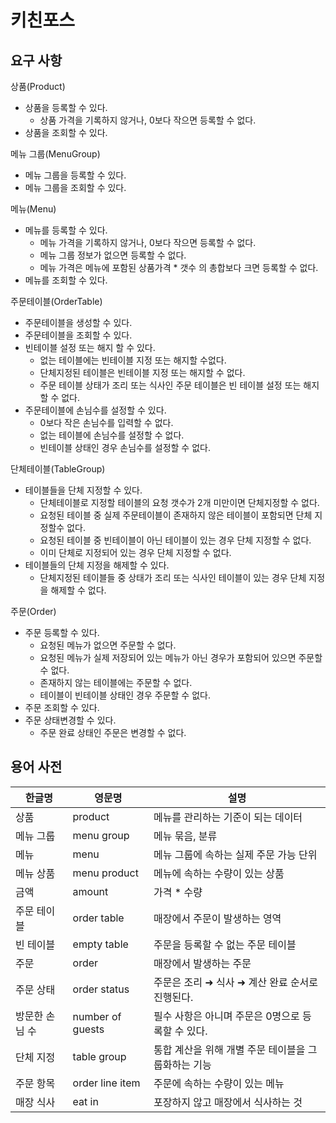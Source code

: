 # 키친포스

## 요구 사항

상품(Product)
 - 상품을 등록할 수 있다.
    - 상품 가격을 기록하지 않거나, 0보다 작으면 등록할 수 없다.
 - 상품을 조회할 수 있다.
 
메뉴 그룹(MenuGroup)
- 메뉴 그룹을 등록할 수 있다.
- 메뉴 그룹을 조회할 수 있다.

메뉴(Menu)
- 메뉴를 등록할 수 있다.
  - 메뉴 가격을 기록하지 않거나, 0보다 작으면 등록할 수 없다.
  - 메뉴 그룹 정보가 없으면 등록할 수 없다.
  - 메뉴 가격은 메뉴에 포함된 상품가격 * 갯수 의 총합보다 크면 등록할 수 없다.
- 메뉴를 조회할 수 있다.


주문테이블(OrderTable)
- 주문테이블을 생성할 수 있다.
- 주문테이블을 조회할 수 있다.
- 빈테이블 설정 또는 해지 할 수 있다.
   - 없는 테이블에는 빈테이블 지정 또는 해지할 수없다.
   - 단체지정된 테이블은 빈테이블 지정 또는 해지할 수 없다.
   - 주문 테이블 상태가 조리 또는 식사인 주문 테이블은 빈 테이블 설정 또는 해지할 수 없다.
- 주문테이블에 손님수를 설정할 수 있다.
   - 0보다 작은 손님수를 입력할 수 없다.
   - 없는 테이블에 손님수를 설정할 수 없다.
   - 빈테이블 상태인 경우 손님수를 설정할 수 없다.

단체테이블(TableGroup)
- 테이블들을 단체 지정할 수 있다.
  - 단체테이블로 지정할 테이블의 요청 갯수가 2개 미만이면 단체지정할 수 없다.
  - 요청된 테이블 중 실제 주문테이블이 존재하지 않은 테이블이 포함되면 단체 지정할수 없다.
  - 요청된 테이블 중 빈테이블이 아닌 테이블이 있는 경우  단체 지정할 수 없다.
  - 이미 단체로 지정되어 있는 경우 단체 지정할 수 없다.
- 테이블들의 단체 지정을 해제할 수 있다.
  - 단체지정된 테이블들 중 상태가 조리 또는 식사인 테이블이 있는 경우 단체 지정을 해제할 수 없다.


주문(Order)
- 주문 등록할 수 있다.
   - 요청된 메뉴가 없으면 주문할 수 없다.
   - 요청된 메뉴가 실제 저장되어 있는 메뉴가 아닌 경우가 포함되어 있으면 주문할 수 없다.
   - 존재하지 않는 테이블에는  주문할 수 없다.
   - 테이블이 빈테이블 상태인 경우 주문할 수 없다.
- 주문 조회할 수 있다.
- 주문 상태변경할 수 있다.
   - 주문 완료 상태인 주문은 변경할 수 없다.


## 용어 사전

| 한글명 | 영문명 | 설명 |
| --- | --- | --- |
| 상품 | product | 메뉴를 관리하는 기준이 되는 데이터 |
| 메뉴 그룹 | menu group | 메뉴 묶음, 분류 |
| 메뉴 | menu | 메뉴 그룹에 속하는 실제 주문 가능 단위 |
| 메뉴 상품 | menu product | 메뉴에 속하는 수량이 있는 상품 |
| 금액 | amount | 가격 * 수량 |
| 주문 테이블 | order table | 매장에서 주문이 발생하는 영역 |
| 빈 테이블 | empty table | 주문을 등록할 수 없는 주문 테이블 |
| 주문 | order | 매장에서 발생하는 주문 |
| 주문 상태 | order status | 주문은 조리 ➜ 식사 ➜ 계산 완료 순서로 진행된다. |
| 방문한 손님 수 | number of guests | 필수 사항은 아니며 주문은 0명으로 등록할 수 있다. |
| 단체 지정 | table group | 통합 계산을 위해 개별 주문 테이블을 그룹화하는 기능 |
| 주문 항목 | order line item | 주문에 속하는 수량이 있는 메뉴 |
| 매장 식사 | eat in | 포장하지 않고 매장에서 식사하는 것 |
